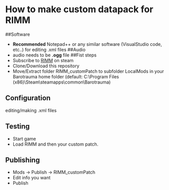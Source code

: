 # How to make custom datapack for RIMM
##Software
- **Recommended** Notepad++ or any similar software (VisualStudio code, etc..) for editing .xml files
##Audio
- audio needs to be **.ogg** file
##Fist steps
- Subscribe to [RIMM](https://steamcommunity.com/sharedfiles/filedetails/?id=2728646394) on steam
- Clone/Download this repository
- Move/Extract folder RIMM_customPatch to subfolder LocalMods in your Barotrauma home folder (default: C:\Program Files (x86)\Steam\steamapps\common\Barotrauma)
## Configuration
editing/making .xml files
## Testing
- Start game
- Load RIMM and then your custom patch.
## Publishing
- Mods -> Publish -> RIMM_customPatch
- Edit info you want
- Publish
